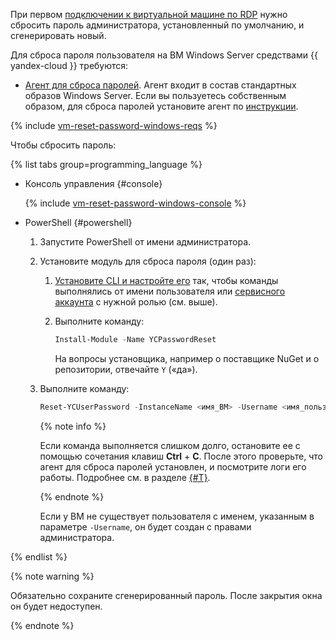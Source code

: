 При первом [подключении к виртуальной машине по RDP](../../compute/operations/vm-connect/rdp.md) нужно сбросить пароль администратора, установленный по умолчанию, и сгенерировать новый.

Для сброса пароля пользователя на ВМ Windows Server средствами {{ yandex-cloud }} требуются:

* [Агент для сброса паролей](../../compute/concepts/guest-agent.md). Агент входит в состав стандартных образов Windows Server. Если вы пользуетесь собственным образом, для сброса паролей установите агент по [инструкции](../../compute/operations/vm-guest-agent/install.md).

{% include [vm-reset-password-windows-reqs](vm-reset-password-windows-reqs.md) %}

Чтобы сбросить пароль:

{% list tabs group=programming_language %}

- Консоль управления {#console}

  {% include [vm-reset-password-windows-console](vm-reset-password-windows-console.md) %}

- PowerShell {#powershell}

  1. Запустите PowerShell от имени администратора.
  1. Установите модуль для сброса пароля (один раз):

      1. [Установите CLI и настройте его](../../cli/quickstart.md) так, чтобы команды выполнялись от имени пользователя или [сервисного аккаунта](../../iam/concepts/users/service-accounts.md) с нужной ролью (см. выше).
      1. Выполните команду:

          ```powershell
          Install-Module -Name YCPasswordReset
          ```

          На вопросы установщика, например о поставщике NuGet и о репозитории, отвечайте `Y` («да»).

  1. Выполните команду:

      ```powershell
      Reset-YCUserPassword -InstanceName <имя_ВМ> -Username <имя_пользователя_ВМ>
      ```

      {% note info %}

      Если команда выполняется слишком долго, остановите ее с помощью сочетания клавиш **Ctrl** + **C**. После этого проверьте, что агент для сброса паролей установлен, и посмотрите логи его работы. Подробнее см. в разделе [{#T}](../../compute/operations/vm-guest-agent/check.md).

      {% endnote %}

      Если у ВМ не существует пользователя с именем, указанным в параметре `-Username`, он будет создан с правами администратора.

{% endlist %}

{% note warning %}

Обязательно сохраните сгенерированный пароль. После закрытия окна он будет недоступен.

{% endnote %}
